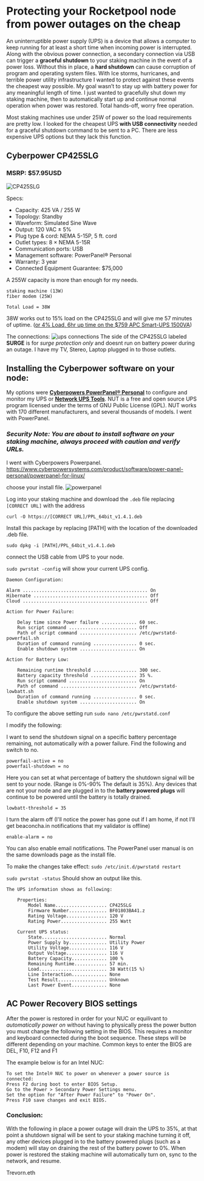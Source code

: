 # Protecting your Rocketpool node from power outages on the cheap #

An uninterruptible power supply (UPS) is a device that allows a computer to keep running for at least a short time when incoming power is interrupted. Along with the obvious power connection, a secondary connection via USB can trigger a **graceful shutdown** to your staking machine in the event of a power loss. Without this in place, a **hard shutdown** can cause corruption of program and operating system files. With Ice storms, hurricanes, and terrible power utility infrastructure I wanted to protect against these events the cheapest way possible. My goal wasn’t to stay up with battery power for any meaningful length of time. I just wanted to gracefully shut down my staking machine, then to automatically start up and continue normal operation when power was restored. Total hands-off, worry free operation. 

Most staking machines use under 25W of power so the load requirements are pretty low. I looked for the cheapest UPS **with USB connectivity** needed for a graceful shutdown command to be sent to a PC. There are less expensive UPS options but they lack this function.

## Cyberpower CP425SLG ## 
### MSRP: $57.95USD ###
![CP425SLG](https://github.com/trevhub/rocketpool/blob/b245bf1c5f5521c3991cfa17dadb3f8456bc3d8d/CP425SLG_F2.jpg)

Specs:
- Capacity: 425 VA / 255 W
- Topology: Standby
- Waveform: Simulated Sine Wave
- Output: 120 VAC ± 5%
- Plug type & cord: NEMA 5-15P, 5 ft. cord
- Outlet types: 8 × NEMA 5-15R
- Communication ports: USB
- Management software: PowerPanel® Personal
- Warranty: 3 year
- Connected Equipment Guarantee: $75,000

A 255W capacity is more than enough for my needs.
```
staking machine (13W) 
fiber modem (25W) 

Total Load = 38W
```
38W works out to 15% load on the CP425SLG and will give me 57 minutes of uptime. ([or 4% Load, 6hr up time on the $759 APC Smart-UPS 1500VA](https://www.apc.com/us/en/product/SMT1500C/apc-smartups-line-interactive-1500va-tower-120v-8x-nema-515r-outlets-smartconnect-port+smartslot-avr-lcd/))

The connections:
![ups connections](https://github.com/trevhub/rocketpool/blob/b245bf1c5f5521c3991cfa17dadb3f8456bc3d8d/UPSconnections.png)
The side of the CP425SLG labeled **SURGE** is for *surge protection only* and doesnt run on battery power during an outage. I have my TV, Stereo, Laptop plugged in to those outlets. 

## **Installing the Cyberpower software on your node:** ##

My options were **[Cyberpowers PowerPanel® Personal](https://www.cyberpowersystems.com/product/software/power-panel-personal/powerpanel-for-linux/)** to configure and monitor my UPS or **[Network UPS Tools](https://networkupstools.org/)**. NUT is a free and open source UPS program licensed under the terms of GNU Public License (GPL). NUT works with 170 different manufacturers, and several thousands of models. I went with PowerPanel.

### *Security Note: You are about to install software on your staking machine, always proceed with caution and verify URLs.* ###

I went with Cyberpowers Powerpanel.
https://www.cyberpowersystems.com/product/software/power-panel-personal/powerpanel-for-linux/

choose your install file.
![powerpanel](https://github.com/trevhub/rocketpool/blob/b245bf1c5f5521c3991cfa17dadb3f8456bc3d8d/powerpanel.png)

Log into your staking machine and download the `.deb` file replacing `[CORRECT URL]` with the address

`curl -O https://[CORRECT URL]/PPL_64bit_v1.4.1.deb`

Install this package by replacing [PATH] with the location of the downloaded .deb file.

`sudo dpkg -i [PATH]/PPL_64bit_v1.4.1.deb`

connect the USB cable from UPS to your node. 

`sudo pwrstat -config` will show your current UPS config.
```
Daemon Configuration:

Alarm .............................................. On
Hibernate .......................................... Off
Cloud .............................................. Off

Action for Power Failure:

	Delay time since Power failure ............. 60 sec.
	Run script command ......................... Off
	Path of script command ..................... /etc/pwrstatd-powerfail.sh
	Duration of command running ................ 0 sec.
	Enable shutdown system ..................... On

Action for Battery Low:

	Remaining runtime threshold ................ 300 sec.
	Battery capacity threshold ................. 35 %.
	Run script command ......................... On
	Path of command ............................ /etc/pwrstatd-lowbatt.sh
	Duration of command running ................ 0 sec.
	Enable shutdown system ..................... On

```
To configure the above setting run `sudo nano /etc/pwrstatd.conf`

I modify the following:

I want to send the shutdown signal on a specific battery percentage remaining, not automatically with a power failure. Find the following and switch to no.

```
powerfail-active = no
powerfail-shutdown = no
```

Here you can set at what percentage of battery the shutdown signal will be sent to your node. (Range is 0%-90% The default is 35%). Any devices that are not your node and are plugged in to the **battery powered plugs** will continue to be powered until the battery is totally drained. 

`lowbatt-threshold = 35`

I turn the alarm off (I'll notice the power has gone out if I am home, if not I'll get beaconcha.in notifications that my validator is offline)

`enable-alarm = no`

You can also enable email notifications. The PowerPanel user manual is on the same downloads page as the install file.

To make the changes take effect:
`sudo /etc/init.d/pwrstatd restart`

`sudo pwrstat -status` Should show an output like this. 

```
The UPS information shows as following:

	Properties:
		Model Name................... CP425SLG
		Firmware Number.............. BF01803BA41.z
		Rating Voltage............... 120 V
		Rating Power................. 255 Watt

	Current UPS status:
		State........................ Normal
		Power Supply by.............. Utility Power
		Utility Voltage.............. 116 V
		Output Voltage............... 116 V
		Battery Capacity............. 100 %
		Remaining Runtime............ 57 min.
		Load......................... 38 Watt(15 %)
		Line Interaction............. None
		Test Result.................. Unknown
		Last Power Event............. None
```

## **AC Power Recovery BIOS settings** ##

After the power is restored in order for your NUC or equilivant to *automatically power on* without having to physically press the power button you must change the following setting in the BIOS. This requires a monitor and keyboard connected during the boot sequence. These steps will be different depending on your machine. Common keys to enter the BIOS are DEL, F10, F12 and F1

The example below is for an Intel NUC:
```
To set the Intel® NUC to power on whenever a power source is connected:
Press F2 during boot to enter BIOS Setup.
Go to the Power > Secondary Power Settings menu.
Set the option for "After Power Failure" to "Power On".
Press F10 save changes and exit BIOS.
```

### **Conclusion:** ###
With the following in place a power outage will drain the UPS to 35%, at that point a shutdown signal will be sent to your staking machine turning it off, any other devices plugged in to the battery powered plugs (such as a modem) will stay on draining the rest of the battery power to 0%. When power is restored the staking machine will automatically turn on, sync to the network, and resume.

Trevorn.eth
